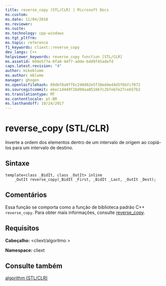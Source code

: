 ```yaml
---
title: reverse_copy (STL/CLR) | Microsoft Docs
ms.custom: 
ms.date: 11/04/2016
ms.reviewer: 
ms.suite: 
ms.technology: cpp-windows
ms.tgt_pltfrm: 
ms.topic: reference
f1_keywords: cliext::reverse_copy
dev_langs: C++
helpviewer_keywords: reverse_copy function [STL/CLR]
ms.assetid: 694e577a-0fa8-44f7-adde-6dd9f45adefd
caps.latest.revision: "4"
author: mikeblome
ms.author: mblome
manager: ghogen
ms.openlocfilehash: 69dbf8a9ff6c240d02e5f38ed4ed4d5f6bfcf072
ms.sourcegitcommit: ebec1d449f2bd98aa851667c2bfeb7e27ce657b2
ms.translationtype: MT
ms.contentlocale: pt-BR
ms.lasthandoff: 10/24/2017
---
```

# <a name="reversecopy-stlclr"></a>reverse_copy (STL/CLR)
Inverte a ordem dos elementos dentro de um intervalo de origem ao copiá-los para um intervalo de destino.  
  
## <a name="syntax"></a>Sintaxe  
  
```  
template<class _BidIt, class _OutIt> inline  
    _OutIt reverse_copy(_BidIt _First, _BidIt _Last, _OutIt _Dest);  
```  
  
## <a name="remarks"></a>Comentários  
 Essa função se comporta como a função de biblioteca padrão C++ `reverse_copy`. Para obter mais informações, consulte [reverse_copy](../standard-library/algorithm-functions.md#reverse_copy).  
  
## <a name="requirements"></a>Requisitos  
 **Cabeçalho:** \<cliext/algoritmo >  
  
 **Namespace:** cliext  
  
## <a name="see-also"></a>Consulte também  
 [algorithm (STL/CLR)](../dotnet/algorithm-stl-clr.md)
